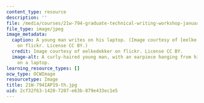 ```yaml
---
content_type: resource
description: ''
file: /media/courses/21w-794-graduate-technical-writing-workshop-january-iap-2019/2cf32f6314207207e63b879e433ec1e5_21W-794IAP19-th.jpg
file_type: image/jpeg
image_metadata:
  caption: A young man writes on his laptop. (Image courtesy of [eelke dekker](https://www.flickr.com/photos/eelkedekker/12327844375/in/photolist-jMnqCX-68bVaj-ffweA6-btERMx-e1Jkvp-5QZfZZ-fpveTQ-2aXty53-a3FKwq-83kTnz-5QZgiZ-8Vr35R-btFnTR-btFnB8-btFoEZ-btFyca-btF7sx-btF3LB-6pHv1v-btEQX2-7c3uUc-dyJTAj-6UbMfU-btFumg-btF8GH-btFamv-btF5fn-btF4wX-e6VaNf-btFbFP-5fwazR-btFf3B-btEVer-btEUmX-btF9d4-btFp3v-btFh96-btFqBn-5fAtkS-5fAvB7-jJ74ss-5fw97z-9tNfHy-GawBw-aqnwVM-7Jv4q9-62SQzY-brZfJ8-4vUPXq-Yc1bwk)
    on flickr. License CC BY.)
  credit: Image courtesy of eelkedekker on flickr. License CC BY.
  image-alt: A curly-haired young man, with an earpiece hanging from his ear, types
    on a laptop.
learning_resource_types: []
ocw_type: OCWImage
resourcetype: Image
title: 21W-794IAP19-th.jpg
uid: 2cf32f63-1420-7207-e63b-879e433ec1e5
---
```

